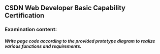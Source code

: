 ## CSDN Web Developer Basic Capability Certification
### Examination content:
##### Write page code according to the provided prototype diagram to realize various functions and requirements.
